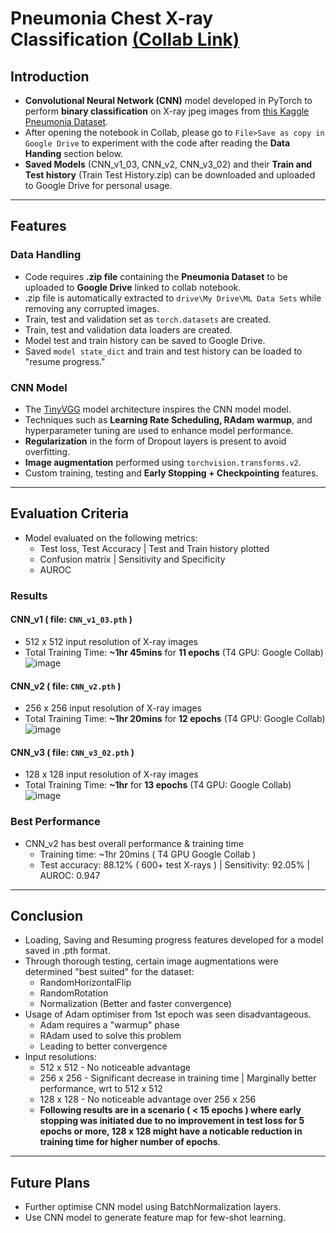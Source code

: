 # Pneumonia Chest X-ray Classification [(Collab Link)](https://colab.research.google.com/drive/1TqQegFXJHg4EBemBEaI0B4DTHbvuualH?usp=sharing)

## Introduction
* **Convolutional Neural Network (CNN)** model developed in PyTorch to perform **binary classification** on X-ray jpeg images from [this Kaggle Pneumonia Dataset](https://www.kaggle.com/datasets/paultimothymooney/chest-xray-pneumonia).
* After opening the notebook in Collab, please go to `File>Save as copy in Google Drive` to experiment with the code after reading the **Data Handing** section below.
* **Saved Models** (CNN_v1_03, CNN_v2, CNN_v3_02) and their **Train and Test history** (Train Test History.zip) can be downloaded and uploaded to Google Drive for personal usage.

---

## Features
### Data Handling 
* Code requires **.zip file** containing the **Pneumonia Dataset** to be uploaded to **Google Drive** linked to collab notebook.
* .zip file is automatically extracted to `drive\My Drive\ML Data Sets` while removing any corrupted images.
* Train, test and validation set as `torch.datasets` are created.
* Train, test and validation data loaders are created.
* Model test and train history can be saved to Google Drive. 
* Saved `model state_dict` and train and test history can be loaded to "resume progress."

### CNN Model
* The [TinyVGG](https://poloclub.github.io/cnn-explainer/) model architecture inspires the CNN model model.
* Techniques such as **Learning Rate Scheduling, RAdam warmup**, and hyperparameter tuning are used to enhance model performance.
* **Regularization** in the form of Dropout layers is present to avoid overfitting.
* **Image augmentation** performed using `torchvision.transforms.v2`.
* Custom training, testing and **Early Stopping + Checkpointing** features.

---

## Evaluation Criteria
* Model evaluated on the following metrics:
  * Test loss, Test Accuracy | Test and Train history plotted
  * Confusion matrix | Sensitivity and Specificity
  * AUROC

### Results
#### CNN_v1 ( file: `CNN_v1_03.pth` )
* 512 x 512 input resolution of X-ray images
* Total Training Time: **~1hr 45mins** for **11 epochs** (T4 GPU: Google Collab)
  ![image](https://github.com/nirvan840/Pneumonia-Chest-X-ray-Classification/assets/56934010/6b11bec0-262e-43d3-b276-50ff5861fe70)

#### CNN_v2 ( file: `CNN_v2.pth` )
* 256 x 256 input resolution of X-ray images
* Total Training Time: **~1hr 20mins** for **12 epochs** (T4 GPU: Google Collab)
  ![image](https://github.com/nirvan840/Pneumonia-Chest-X-ray-Classification/assets/56934010/05d51093-92fe-49b4-97c2-af49a2f27c9e)

#### CNN_v3 ( file: `CNN_v3_02.pth` )
* 128 x 128 input resolution of X-ray images
* Total Training Time: **~1hr** for **13 epochs** (T4 GPU: Google Collab)
  ![image](https://github.com/nirvan840/Pneumonia-Chest-X-ray-Classification/assets/56934010/e5ff1b7f-0715-4d75-bfba-e84fb06c3003)

### Best Performance
* CNN_v2 has best overall performance & training time
  * Training time:  ~1hr 20mins ( T4 GPU Google Collab )
  * Test accuracy: 88.12% ( 600+ test X-rays ) | Sensitivity: 92.05% | AUROC: 0.947

---

## Conclusion
* Loading, Saving and Resuming progress features developed for a model saved in .pth format.
* Through thorough testing, certain image augmentations were determined "best suited" for the dataset:
  * RandomHorizontalFlip
  * RandomRotation
  * Normalization (Better and faster convergence)
* Usage of Adam optimiser from 1st epoch was seen disadvantageous.
  * Adam requires a "warmup" phase
  * RAdam used to solve this problem
  * Leading to better convergence
* Input resolutions:
  * 512 x 512 - No noticeable advantage
  * 256 x 256 - Significant decrease in training time | Marginally better performance, wrt to 512 x 512
  * 128 x 128 - No noticeable advantage over 256 x 256
  * **Following results are in a scenario ( < 15 epochs ) where early stopping was initiated due to no improvement in test loss for 5 epochs or more, 128 x 128 might have a noticable reduction in training time for higher number of epochs**.

---

## Future Plans
* Further optimise CNN model using BatchNormalization layers.
* Use CNN model to generate feature map for few-shot learning. 


